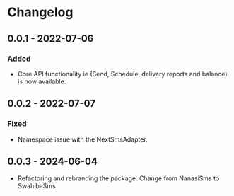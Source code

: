 # Changelog

## 0.0.1 - 2022-07-06

### Added

- Core API functionality ie (Send, Schedule, delivery reports and balance) is now available. 

## 0.0.2 - 2022-07-07

### Fixed

- Namespace issue with the NextSmsAdapter.

## 0.0.3 - 2024-06-04

- Refactoring and rebranding the package. Change from NanasiSms to SwahibaSms
